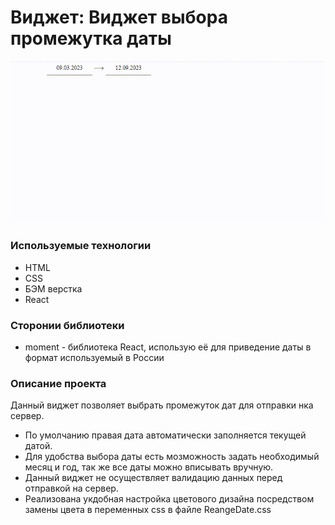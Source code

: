 # Виджет: Виджет выбора промежутка даты

![Призентация виджета](./src/images/Draw1h97.gif)

### Используемые технологии
* HTML
* CSS
* БЭМ верстка
* React

### Сторонии библиотеки
* moment - библиотека React, использую её для приведение даты в формат используемый в России

### Описание проекта
Данный виджет позволяет выбрать промежуток дат для отправки нка сервер.
* По умолчанию правая дата автоматически заполняется текущей датой. 
* Для удобства выбора даты есть мозможность задать необходимый месяц и год, так же все даты можно вписывать вручную. 
* Данный виджет не оcуществляет валидацию данных перед отправкой на сервер. 
* Реализована укдобная настройка цветового дизайна посредством замены цвета в переменных css в файле ReangeDate.сss

